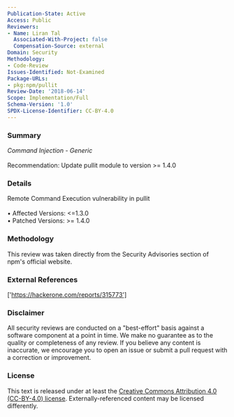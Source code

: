 ```yaml
---
Publication-State: Active
Access: Public
Reviewers:
- Name: Liran Tal
  Associated-With-Project: false
  Compensation-Source: external
Domain: Security
Methodology:
- Code-Review
Issues-Identified: Not-Examined
Package-URLs:
- pkg:npm/pullit
Review-Date: '2018-06-14'
Scope: Implementation/Full
Schema-Version: '1.0'
SPDX-License-Identifier: CC-BY-4.0
---
```

### Summary
*Command Injection - Generic*<br><br>Recommendation: Update pullit module to version >= 1.4.0
### Details
Remote Command Execution vulnerability in pullit
<br><br>• Affected Versions: <=1.3.0
<br>• Patched Versions: >= 1.4.0
### Methodology
This review was taken directly from the Security Advisories section of npm's official website.
### External References
['https://hackerone.com/reports/315773']
### Disclaimer
All security reviews are conducted on a "best-effort" basis against a software component at a point in time. We make no guarantee as to the quality or completeness of any review. If you believe any content is inaccurate, we encourage you to open an issue or submit a pull request with a correction or improvement.
### License
This text is released under at least the [Creative Commons Attribution 4.0 (CC-BY-4.0) license](https://creativecommons.org/licenses/by/4.0/legalcode.txt). Externally-referenced content may be licensed differently.
